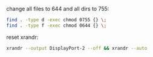 change all files to 644 and all dirs to 755:
```bash
find . -type d -exec chmod 0755 {} \;
find . -type f -exec chmod 0644 {} \;
```

reset xrandr:
```bash
xrandr --output DisplayPort-2 --off && xrandr --auto
```
